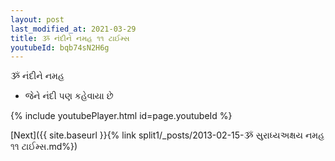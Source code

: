 ```yaml
---
layout: post
last_modified_at: 2021-03-29
title: ૐ નંદીને નમહ ૧૧ ટાઈમ્સ
youtubeId: bqb74sN2H6g
---
```

 
 
 ૐ નંદીને નમહ  
 
 -  જેને નંદી પણ કહેવાયા છે 
 
  
 
  
 
 
 
 
 
 


{% include youtubePlayer.html id=page.youtubeId %}
 
[Next]({{ site.baseurl }}{% link  split1/_posts/2013-02-15-ૐ સુરાધ્યઅક્ષય નમહ ૧૧ ટાઈમ્સ.md%})
 
